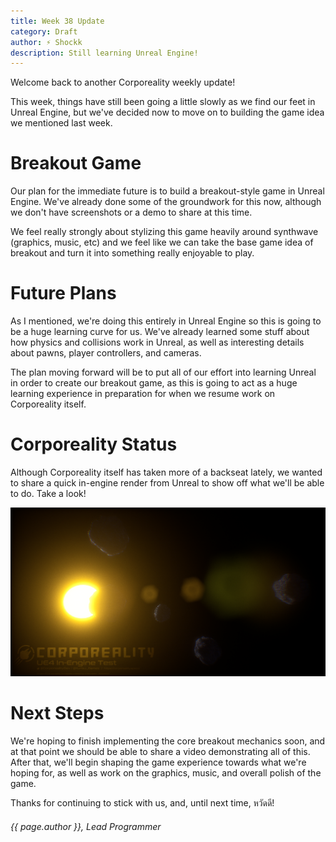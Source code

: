```yaml
---
title: Week 38 Update
category: Draft
author: ⚡ Shockk
description: Still learning Unreal Engine!
---
```


Welcome back to another Corporeality weekly update!

This week, things have still been going a little slowly as we find our feet in Unreal Engine, but we've decided now to move on to building the game idea we mentioned last week.

# Breakout Game

Our plan for the immediate future is to build a breakout-style game in Unreal Engine. We've already done some of the groundwork for this now, although we don't have screenshots or a demo to share at this time.

We feel really strongly about stylizing this game heavily around synthwave (graphics, music, etc) and we feel like we can take the base game idea of breakout and turn it into something really enjoyable to play.

# Future Plans

As I mentioned, we're doing this entirely in Unreal Engine so this is going to be a huge learning curve for us. We've already learned some stuff about how physics and collisions work in Unreal, as well as interesting details about pawns, player controllers, and cameras.

The plan moving forward will be to put all of our effort into learning Unreal in order to create our breakout game, as this is going to act as a huge learning experience in preparation for when we resume work on Corporeality itself.

# Corporeality Status

Although Corporeality itself has taken more of a backseat lately, we wanted to share a quick in-engine render from Unreal to show off what we'll be able to do. Take a look!

![Oohh, Shiny!](/assets/img/week-38/UE4Asteroids.png)

# Next Steps

We're hoping to finish implementing the core breakout mechanics soon, and at that point we should be able to share a video demonstrating all of this. After that, we'll begin shaping the game experience towards what we're hoping for, as well as work on the graphics, music, and overall polish of the game.

Thanks for continuing to stick with us, and, until next time, หวัดดี!

###### {{ page.author }}, Lead Programmer
